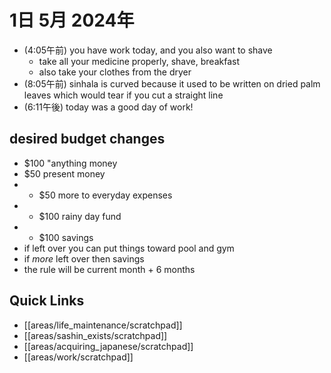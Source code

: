 # 1日 5月 2024年
- (4:05午前) you have work today, and you also want to shave
  - take all your medicine properly, shave, breakfast
  - also take your clothes from the dryer
 - (8:05午前) sinhala is curved because it used to be written on dried palm leaves which would tear if you cut a straight line
- (6:11午後) today was a good day of work!


## desired budget changes
- $100 "anything money
- $50 present money
- + $50 more to everyday expenses
- + $100 rainy day fund
- + $100 savings
- if left over you can put things toward pool and gym
- if *more* left over then savings
- the rule will be current month + 6 months

## Quick Links
- [[areas/life_maintenance/scratchpad]]
- [[areas/sashin_exists/scratchpad]]
- [[areas/acquiring_japanese/scratchpad]]
- [[areas/work/scratchpad]]
